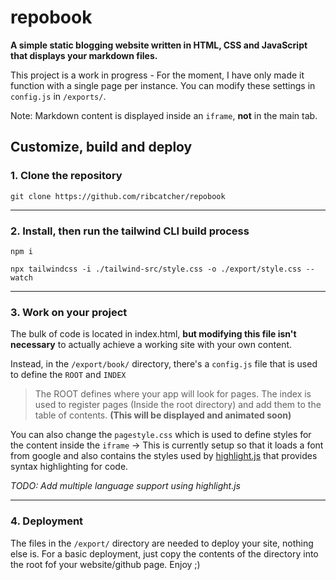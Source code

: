 # repobook

**A simple static blogging website written in HTML, CSS and JavaScript that displays your markdown files.**

This project is a work in progress - For the moment, I have only made it function with a single page per instance. You can modify these settings in `config.js` in `/exports/`.

Note: Markdown content is displayed inside an `iframe`, **not** in the main tab.

## Customize, build and deploy

### 1. Clone the repository

```git clone https://github.com/ribcatcher/repobook```

***

### 2. Install, then run the tailwind CLI build process

```npm i```

```npx tailwindcss -i ./tailwind-src/style.css -o ./export/style.css --watch```

***

### 3. Work on your project

The bulk of code is located in index.html, **but modifying this file isn't necessary** to actually achieve a working site with your own content.

Instead, in the `/export/book/` directory, there's a `config.js` file that is used to define the `ROOT` and `INDEX`

> The ROOT defines where your app will look for pages.
> The index is used to register pages (Inside the root directory) and add them to the table of contents. **(This will be displayed and animated soon)**

You can also change the `pagestyle.css` which is used to define styles for the content inside the `iframe` -> This is currently setup so that it loads a font from google and also contains the styles used by [highlight.js](https://highlightjs.org/) that provides syntax highlighting for code.

*TODO: Add multiple language support using highlight.js*

***

### 4. Deployment

The files in the `/export/` directory are needed to deploy your site, nothing else is. For a basic deployment, just copy the contents of the directory into the root fof your website/github page. Enjoy ;)
